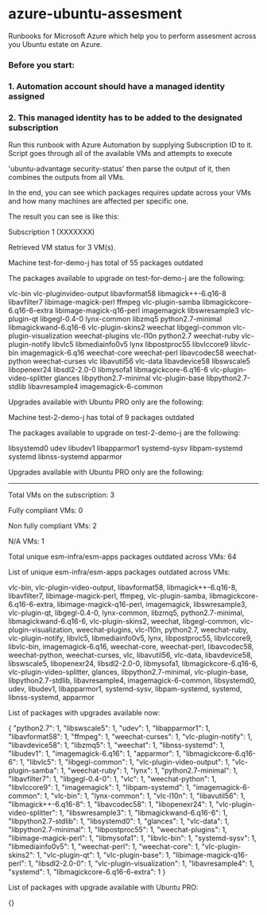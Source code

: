 # azure-ubuntu-assesment
Runbooks for Microsoft Azure which help you to perform assesment across you Ubuntu estate on Azure. 

### Before you start:
### 1. Automation account should have a managed identity assigned
### 2. This managed identity has to be added to the designated subscription

Run this runbook with Azure Automation by supplying Subscription ID to it.
Script goes through all of the available VMs and attempts to execute 

'ubuntu-advantage security-status' then parse the output of it, then combines the outputs from all VMs.

In the end, you can see which packages requires update across your VMs and how many machines are affected per specific one.

The result you can see is like this:

Subscription 1 (XXXXXXX)

Retrieved VM status for 3 VM(s).

Machine test-for-demo-j has total of 55 packages outdated

The packages available to upgrade on test-for-demo-j are the following:

vlc-bin vlc-pluginvideo-output libavformat58 libmagick++-6.q16-8 libavfilter7 libimage-magick-perl ffmpeg vlc-plugin-samba libmagickcore-6.q16-6-extra libimage-magick-q16-perl imagemagick libswresample3 vlc-plugin-qt libgegl-0.4-0 lynx-common libzmq5 python2.7-minimal libmagickwand-6.q16-6 vlc-plugin-skins2 weechat libgegl-common vlc-plugin-visualization weechat-plugins vlc-l10n python2.7 weechat-ruby vlc-plugin-notify libvlc5 libmediainfo0v5 lynx libpostproc55 libvlccore9 libvlc-bin imagemagick-6.q16 weechat-core weechat-perl libavcodec58 weechat-python weechat-curses vlc libavutil56 vlc-data libavdevice58 libswscale5 libopenexr24 libsdl2-2.0-0 libmysofa1 libmagickcore-6.q16-6 vlc-plugin-video-splitter glances libpython2.7-minimal vlc-plugin-base libpython2.7-stdlib libavresample4 imagemagick-6-common

Upgrades available with Ubuntu PRO only are the following: 

Machine test-2-demo-j has total of 9 packages outdated

The packages available to upgrade on test-2-demo-j are the following:

libsystemd0 udev libudev1 libapparmor1 systemd-sysv libpam-systemd systemd libnss-systemd apparmor

Upgrades available with Ubuntu PRO only are the following: 

--------------------------------------------------------------------------------------------------------------

Total VMs on the subscription: 3

Fully compliant VMs: 0

Non fully compliant VMs: 2

N/A VMs: 1

Total unique esm-infra/esm-apps packages outdated across VMs: 64

List of unique esm-infra/esm-apps packages outdated across VMs:

vlc-bin, vlc-plugin-video-output, libavformat58, libmagick++-6.q16-8, libavfilter7, libimage-magick-perl, ffmpeg, vlc-plugin-samba, libmagickcore-6.q16-6-extra, libimage-magick-q16-perl, imagemagick, libswresample3, vlc-plugin-qt, libgegl-0.4-0, lynx-common, libzmq5, python2.7-minimal, libmagickwand-6.q16-6, vlc-plugin-skins2, weechat, libgegl-common, vlc-plugin-visualization, weechat-plugins, vlc-l10n, python2.7, weechat-ruby, vlc-plugin-notify, libvlc5, libmediainfo0v5, lynx, libpostproc55, libvlccore9, libvlc-bin, imagemagick-6.q16, weechat-core, weechat-perl, libavcodec58, weechat-python, weechat-curses, vlc, libavutil56, vlc-data, libavdevice58, libswscale5, libopenexr24, libsdl2-2.0-0, libmysofa1, libmagickcore-6.q16-6, vlc-plugin-video-splitter, glances, libpython2.7-minimal, vlc-plugin-base, libpython2.7-stdlib, libavresample4, imagemagick-6-common, libsystemd0, udev, libudev1, libapparmor1, systemd-sysv, libpam-systemd, systemd, libnss-systemd, apparmor


List of packages with upgrades available now:


{
  "python2.7": 1,
  "libswscale5": 1,
  "udev": 1,
  "libapparmor1": 1,
  "libavformat58": 1,
  "ffmpeg": 1,
  "weechat-curses": 1,
  "vlc-plugin-notify": 1,
  "libavdevice58": 1,
  "libzmq5": 1,
  "weechat": 1,
  "libnss-systemd": 1,
  "libudev1": 1,
  "imagemagick-6.q16": 1,
  "apparmor": 1,
  "libmagickcore-6.q16-6": 1,
  "libvlc5": 1,
  "libgegl-common": 1,
  "vlc-plugin-video-output": 1,
  "vlc-plugin-samba": 1,
  "weechat-ruby": 1,
  "lynx": 1,
  "python2.7-minimal": 1,
  "libavfilter7": 1,
  "libgegl-0.4-0": 1,
  "vlc": 1,
  "weechat-python": 1,
  "libvlccore9": 1,
  "imagemagick": 1,
  "libpam-systemd": 1,
  "imagemagick-6-common": 1,
  "vlc-bin": 1,
  "lynx-common": 1,
  "vlc-l10n": 1,
  "libavutil56": 1,
  "libmagick++-6.q16-8": 1,
  "libavcodec58": 1,
  "libopenexr24": 1,
  "vlc-plugin-video-splitter": 1,
  "libswresample3": 1,
  "libmagickwand-6.q16-6": 1,
  "libpython2.7-stdlib": 1,
  "libsystemd0": 1,
  "glances": 1,
  "vlc-data": 1,
  "libpython2.7-minimal": 1,
  "libpostproc55": 1,
  "weechat-plugins": 1,
  "libimage-magick-perl": 1,
  "libmysofa1": 1,
  "libvlc-bin": 1,
  "systemd-sysv": 1,
  "libmediainfo0v5": 1,
  "weechat-perl": 1,
  "weechat-core": 1,
  "vlc-plugin-skins2": 1,
  "vlc-plugin-qt": 1,
  "vlc-plugin-base": 1,
  "libimage-magick-q16-perl": 1,
  "libsdl2-2.0-0": 1,
  "vlc-plugin-visualization": 1,
  "libavresample4": 1,
  "systemd": 1,
  "libmagickcore-6.q16-6-extra": 1
}

List of packages with upgrade available with Ubuntu PRO:

{}
